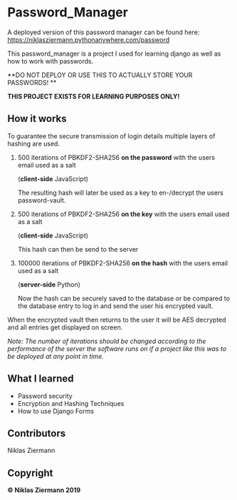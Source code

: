 # Password_Manager

A deployed version of this password manager can be found here: https://niklasziermann.pythonanywhere.com/password

This password_manager is a project I used for learning django as well as how to work with passwords.

**DO NOT DEPLOY OR USE THIS TO ACTUALLY STORE YOUR PASSWORDS! **

**THIS PROJECT EXISTS FOR LEARNING PURPOSES ONLY!** 



## How it works

To guarantee the secure transmission of login details multiple layers of hashing are used.

1. 500 iterations of PBKDF2-SHA256 **on the password** with the users email used as a salt 

   (**client-side** JavaScript)

   The resulting hash will later be used as a key to en-/decrypt the users password-vault.

2. 500 iterations of PBKDF2-SHA256 **on the key** with the users email used as a salt 

   (**client-side** JavaScript)

   This hash can then be send to the server

3. 100000 iterations of PBKDF2-SHA256 **on the hash** with the users email used as a salt 

   (**server-side** Python)

   Now the hash can be securely saved to the database or be compared to the database entry to log in and send the user his encrypted vault.

When the encrypted vault then returns to the user it will be AES decrypted and all entries get displayed on screen. 

*Note: The number of iterations should be changed according to the performance of the server the software runs on if a project like this was to be deployed at any point in time.*



## What I learned

- Password security
- Encryption and Hashing Techniques
- How to use Django Forms



## Contributors

Niklas Ziermann



## Copyright

**© Niklas Ziermann 2019**
